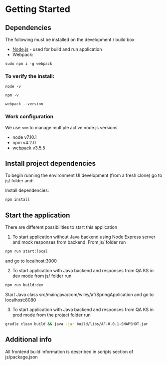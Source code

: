 # Getting Started

## Dependencies

The following must be installed on the development / build box:

* [Node.js](http://nodejs.org/) - used for build and run application
* Webpack:
 ```
 sudo npm i -g webpack 
 ```


### To verify the install:

```
node -v
```

```
npm -v
```
```
webpack --version
```

### Work configuration
We use `nvm` to manage multiple active node.js versions.

* node v7.10.1
* npm v4.2.0
* webpack v3.5.5

## Install project dependencies

To begin running the environment UI development (from a fresh clone) go to js/ folder and:

Install dependencies:

```sh
npm install
```

## Start the application

There are different possibilities to start this application

1. To start application without Java backend using Node Express server and mock responses from backend. From js/ folder run
```bash
npm run start:local
```
and go to localhost:3000

2. To start application with Java backend and responses from QA KS in dev mode from js/ folder run
```bash
npm run build:dev
```
Start Java class src/main/java/com/wiley/af/SpringApplication and go to localhost:8080

3. To start application with Java backend and responses from QA KS in prod mode from the project folder run
```bash
gradle clean build && java -jar build/libs/AF-0.0.1-SNAPSHOT.jar
```

## Additional info
All frontend build information is described in scripts section of js/package.json